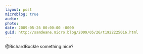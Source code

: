 ```yaml
---
layout: post
microblog: true
audio: 
photo: 
date: 2009-05-26 00:00:00 -0000
guid: http://samdeane.micro.blog/2009/05/26/t1922225016.html
---
```

@RichardBuckle something nice?
